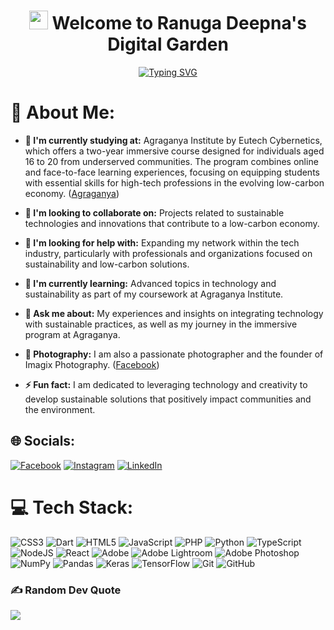 <h1 align="center">
  <img src="https://raw.githubusercontent.com/iampavangandhi/iampavangandhi/master/gifs/Hi.gif" width="30px"> Welcome to Ranuga Deepna's Digital Garden
</h1>
<p align="center">
  <a href="https://github.com/ranugadeepna">
    <img src="https://readme-typing-svg.herokuapp.com?font=Fira+Code&pause=1000&color=F7F7F7&center=true&vCenter=true&width=435&lines=Photographer+%26+Software+Developer;Founder+of+Imagix+Photography;Always+Learning+New+Things" alt="Typing SVG" />
  </a>
</p>

# 💫 About Me:
- **🔭 I'm currently studying at:** Agraganya Institute by Eutech Cybernetics, which offers a two-year immersive course designed for individuals aged 16 to 20 from underserved communities. The program combines online and face-to-face learning experiences, focusing on equipping students with essential skills for high-tech professions in the evolving low-carbon economy. ([Agraganya](https://www.agraganya.org))

- **👯 I'm looking to collaborate on:** Projects related to sustainable technologies and innovations that contribute to a low-carbon economy.

- **🤝 I'm looking for help with:** Expanding my network within the tech industry, particularly with professionals and organizations focused on sustainability and low-carbon solutions.

- **🌱 I'm currently learning:** Advanced topics in technology and sustainability as part of my coursework at Agraganya Institute.

- **💬 Ask me about:** My experiences and insights on integrating technology with sustainable practices, as well as my journey in the immersive program at Agraganya.

- **📸 Photography:** I am also a passionate photographer and the founder of Imagix Photography. ([Facebook](https://www.facebook.com/profile.php?id=100094052430074))

- **⚡ Fun fact:** I am dedicated to leveraging technology and creativity to develop sustainable solutions that positively impact communities and the environment.

## 🌐 Socials:
[![Facebook](https://img.shields.io/badge/Facebook-%231877F2.svg?logo=Facebook&logoColor=white)](https://www.facebook.com/100094052430074)
[![Instagram](https://img.shields.io/badge/Instagram-%23E4405F.svg?logo=Instagram&logoColor=white)](https://www.instagram.com/rv_boy_02/)
[![LinkedIn](https://img.shields.io/badge/LinkedIn-%230077B5.svg?logo=LinkedIn&logoColor=white)](https://www.linkedin.com/in/ranuga-deepna-vidmal-650b1233a/)

# 💻 Tech Stack:
![CSS3](https://img.shields.io/badge/css3-%231572B6.svg?style=for-the-badge&logo=css3&logoColor=white) ![Dart](https://img.shields.io/badge/dart-%230175C2.svg?style=for-the-badge&logo=dart&logoColor=white) ![HTML5](https://img.shields.io/badge/html5-%23E34F26.svg?style=for-the-badge&logo=html5&logoColor=white) ![JavaScript](https://img.shields.io/badge/javascript-%23323330.svg?style=for-the-badge&logo=javascript&logoColor=%23F7DF1E) ![PHP](https://img.shields.io/badge/php-%23777BB4.svg?style=for-the-badge&logo=php&logoColor=white) ![Python](https://img.shields.io/badge/python-3670A0?style=for-the-badge&logo=python&logoColor=ffdd54) ![TypeScript](https://img.shields.io/badge/typescript-%23007ACC.svg?style=for-the-badge&logo=typescript&logoColor=white) ![NodeJS](https://img.shields.io/badge/node.js-6DA55F?style=for-the-badge&logo=node.js&logoColor=white) ![React](https://img.shields.io/badge/react-%2320232a.svg?style=for-the-badge&logo=react&logoColor=%2361DAFB) ![Adobe](https://img.shields.io/badge/adobe-%23FF0000.svg?style=for-the-badge&logo=adobe&logoColor=white) ![Adobe Lightroom](https://img.shields.io/badge/Adobe%20Lightroom-31A8FF.svg?style=for-the-badge&logo=Adobe%20Lightroom&logoColor=white) ![Adobe Photoshop](https://img.shields.io/badge/adobe%20photoshop-%2331A8FF.svg?style=for-the-badge&logo=adobe%20photoshop&logoColor=white) ![NumPy](https://img.shields.io/badge/numpy-%23013243.svg?style=for-the-badge&logo=numpy&logoColor=white) ![Pandas](https://img.shields.io/badge/pandas-%23150458.svg?style=for-the-badge&logo=pandas&logoColor=white) ![Keras](https://img.shields.io/badge/Keras-%23D00000.svg?style=for-the-badge&logo=Keras&logoColor=white) ![TensorFlow](https://img.shields.io/badge/TensorFlow-%23FF6F00.svg?style=for-the-badge&logo=TensorFlow&logoColor=white) ![Git](https://img.shields.io/badge/git-%23F05033.svg?style=for-the-badge&logo=git&logoColor=white) ![GitHub](https://img.shields.io/badge/github-%23121011.svg?style=for-the-badge&logo=github&logoColor=white)


### ✍️ Random Dev Quote
![](https://quotes-github-readme.vercel.app/api?type=horizontal&theme=radical)


<!-- Proudly created with GPRM ( https://gprm.itsvg.in ) -->
